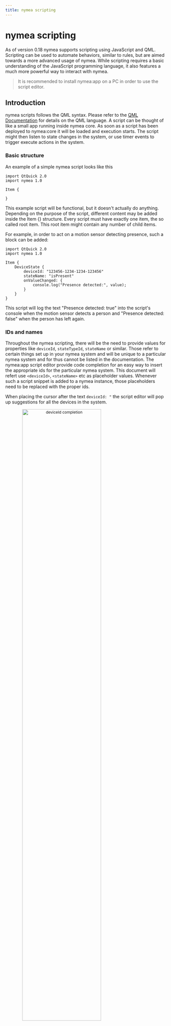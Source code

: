 ```yaml
---
title: nymea scripting
---
```

# nymea scripting
As of version 0.18 nymea supports scripting using JavaScript and QML. Scripting can be used to 
automate behaviors, similar to rules, but are aimed towards a more advanced usage of nymea. While 
scripting requires a basic understanding of the JavaScript programming language, it also features 
a much more powerful way to interact with nymea.

> It is recommended to install nymea:app on a PC in order to use the script editor.
    
## Introduction
nymea scripts follows the QML syntax. Please refer to the [QML Documentation](https://doc.qt.io/qt-5/qtqml-documents-topic.html)
for details on the QML language.
A script can be thought of like a small app running inside nymea core. As soon as a script has 
been deployed to nymea:core it will be loaded and execution starts. The script might then listen 
to state changes in the system, or use timer events to trigger execute actions in the system.

### Basic structure
An example of a simple nymea script looks like this

    import QtQuick 2.0
    import nymea 1.0

    Item {

    }

This example script will be functional, but it doesn't actually do anything. Depending on the 
purpose of the script, different content may be added inside the Item {} structure. Every script 
must have exactly one item, the so called root item. This root item might contain any number of
child items.

For example, in order to act on a motion sensor detecting presence, such a block can be added:

    import QtQuick 2.0
    import nymea 1.0

    Item {
        DeviceState {
            deviceId: "123456-1234-1234-123456"
            stateName: "isPresent"
            onValueChanged: {
                console.log("Presence detected:", value);
            }
        }
    }

This script will log the text "Presence detected: true" into the script's console when the 
motion sensor detects a person and "Presence detected: false" when the person has left again.

### IDs and names
Throughout the nymea scripting, there will be the need to provide values for properties like 
`deviceId`, `stateTypeId`, `stateName` or similar. Those refer to certain things set up in 
your nymea system and will be unique to a particular nymea system and for thus cannot be 
listed in the documentation. The nymea:app script editor provide code completion for an easy 
way to insert the appropriate ids for the particular nymea system. This document will 
refert use `<deviceId>`, `<stateName>` etc as placeholder values. Whenever such a script 
snippet is added to a nymea instance, those placeholders need to be replaced with the
proper ids.

When placing the cursor after the text `deviceId: "` the script editor will pop up suggestions
for all the devices in the system.

<dl>
<img src="https://raw.githubusercontent.com/guh/nymea-wiki/master/docs/en/images/deviceid-completion-0.png" alt="deviceId completion" style="float: left; font-size: 9pt; text-align: center; width: 70%; margin-right: 1%; margin-bottom: 0.5em;">
<p style="clear: both;">
</dl>
<br />

Selecting an entry will cause the script editor to fill in the appropriate ID for this device.

<dl>
<img src="https://raw.githubusercontent.com/guh/nymea-wiki/master/docs/en/images/deviceid-completion-1.png" alt="deviceId completion" style="float: left; font-size: 9pt; text-align: center; width: 70%; margin-right: 1%; margin-bottom: 0.5em;">
<p style="clear: both;">
</dl>
<br />

The same is valid for `stateTypeId`, `stateName`, `eventTypeId`, `eventName`, `actionTypeId`, `actionName`.

## Available types
The script engine supports all the types as found in the [QML Documentation](https://doc.qt.io/qt-5/qtqml-documents-topic.html).
Thos most useful ones for nymea scripts will likely be
    * Timer
    * Repeater
    * ListModel
    * ListElement
    
In addition to those, a set of nymea specific types are supported. The most important ones being:
### DeviceState
A DeviceState is used to watch a certain device's state in the system, or, if the device state 
is writable to set it to a particular value. For instance, a light bulb can be turned on by setting 
its `value` property to `true`
Example:

    DeviceState {
        deviceId: "<deviceId>"
        stateName: "someState"
        value: true
    }

### DeviceEvent
A DeviceEvent is used to react on events in the system. For instance, a wall switch might have a 
`pressed` event. The following example script would write a log warning whenever the switch is 
pressed.

    DeviceEvent {
        deviceId: "<deviceId>"
        eventName: "pressed"
        onTriggered: console.warn("Button pressed!")
    }

### DeviceAction
A DeviceAction is used to execute an action on a particular device. For instance, a push notification
to can be sent to a phone running nymea:app with this example script:

    DeviceAction {
        id: notificationAction
        deviceId: "<deviceId>"
        actionName: "notify"
    }
    ...
    notificationAction.execute({"title": "Hello", "body": "nymea rocks!"})
